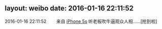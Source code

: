 layout: weibo
date: 2016-01-16 22:11:52
---
2016-01-16 22:11:52  &nbsp;&nbsp;&nbsp;&nbsp;&nbsp;&nbsp; 来自 <a href="sinaweibo://customweibosource" rel="nofollow">iPhone 5s</a>
听老板吹牛逼观众人相……[抢到啦] ​​​

